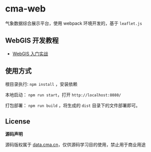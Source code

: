 # cma-web

气象数据综合展示平台，使用 webpack 环境开发的，基于 `leaflet.js`

## WebGIS 开发教程

- [WebGIS 入门实战](https://xiaozhuanlan.com/webgis)

## 使用方式

根目录执行: `npm install` ，安装依赖

本地启动： `npm run start`，打开 `http://localhost:8080/`

打包部署： `npm run build` ，将生成的 `dist` 目录下的文件部署即可。

## License

**源码声明**

源码版权属于 [data.cma.cn](http://data.cma.cn/dataGis/gis.html)，仅供源码学习目的使用，禁止用于商业用途
